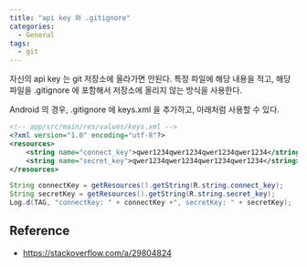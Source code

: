 ```yaml
---
title: "api key 와 .gitignore"
categories:
  - General
tags:
  - git
---
```


자신의 api key 는 git 저장소에 올라가면 안된다.
특정 파일에 해당 내용을 적고, 해당 파일을 .gitignore 에 포함해서 저장소에 올리지 않는 방식을 사용한다.

Android 의 경우, .gitignore 에 keys.xml 을 추가하고, 아래처럼 사용할 수 있다.


```xml
<!-- app/src/main/res/values/keys.xml -->
<?xml version="1.0" encoding="utf-8"?>
<resources>
    <string name="connect_key">qwer1234qwer1234qwer1234qwer1234</string>
    <string name="secret_key">qwer1234qwer1234qwer1234qwer1234</string>
</resources>
```

```java
String connectKey = getResources().getString(R.string.connect_key);
String secretKey = getResources().getString(R.string.secret_key);
Log.d(TAG, "connectKey: " + connectKey +", secretKey: " + secretKey);
```

## Reference
- <https://stackoverflow.com/a/29804824>